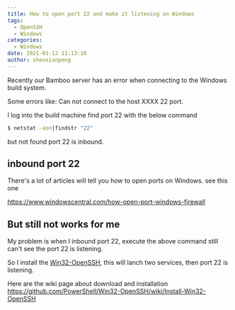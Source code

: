 ```yaml
---
title: How to open port 22 and make it listening on Windows
tags:
  - OpenSSH
  - Windows
categories:
  - Windows
date: 2021-01-12 11:13:18
author: shenxianpeng
---
```


Recently our Bamboo server has an error when connecting to the Windows build system.

Some errors like: Can not connect to the host XXXX 22 port.

I log into the build machine find port 22 with the below command

```bash
$ netstat -aon|findstr "22"
```

but not found port 22 is inbound.

## inbound port 22

There's a lot of articles will tell you how to open ports on Windows. see this one

https://www.windowscentral.com/how-open-port-windows-firewall

## But still not works for me

My problem is when I inbound port 22, execute the above command still can't see the port 22 is listening.

So I install the [Win32-OpenSSH](https://github.com/PowerShell/Win32-OpenSSH), this will lanch two services, then port 22 is listening.

Here are the wiki page about download and installation https://github.com/PowerShell/Win32-OpenSSH/wiki/Install-Win32-OpenSSH
